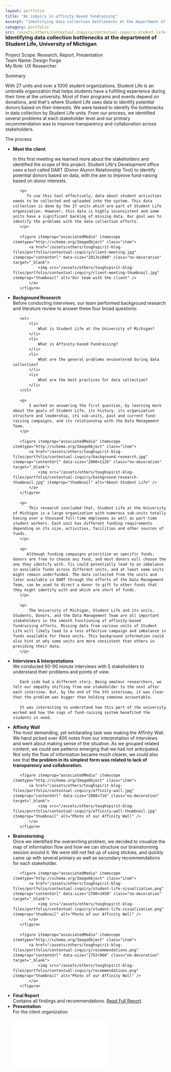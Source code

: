```yaml
---
layout: portfolio
title: "An inquiry in affinity based fundraising"
excerpt: "Identifying data collection bottlenecks at the department of Student Life, University of Michigan"
category: portfolio
src: /assets/others/contextual-inquiry/contextual-inquiry-student-life.png
---
```



<h3 class="lead" style="margin-top: -2.1rem;">
    <strong>Identifying data collection bottlenecks</strong> at the department of Student Life, University of Michigan
</h3>

<p class="text-muted">
    Project Scope: Research, Report, Presentation<br>
    Team Name: Design Forge<br>
    My Role: UX Researcher
</p>

<div class="bar"></div>
<label>Summary</label>

With 27 units and over a 1000 student organizations, Student Life is an umbrella organization that helps students have a fulfilling experience during their time at the university. Most of their programs and events depend on donations, and that's where Student Life uses data to identify potential donors based on their interests. We were tasked to identify the bottlenecks in data collection by Student Life units. From our process, we identified several problems at each stakeholder level and our primary recommendation was to improve transparency and collaboration across stakeholders. 

<div class="bar"></div>
<label>The process</label>

<ul class="timeline">
   <li>
       <strong>Meet the client</strong><br>
       <p>
           In this first meeting we learned more about the stakeholders and identified the scope of this project. Student Life's Development office uses a tool called DART (Donor Alumni Relationship Tool) to identify potential donors based on data, with the aim to improve fund-raising based on donor interests.
       </p>
       
       <p>
          To use this tool effectively, data about student activities needs to be collected and uploaded into the system. This data collection is done by the 27 units which are part of Student Life organization. However, this data is highly inconsistent and some units have a significant backlog of missing data. Our goal was to identify the problems with the data collection efforts.
       </p>
       
       <figure itemprop="associatedMedia" itemscope itemtype="http://schema.org/ImageObject" class="item">
           <a href="/assets/others/toughspirit-blog-files/portfolio/contextual-inquiry/client-meeting.jpg" itemprop="contentUrl" data-size="2013x1080" class="no-decoration" target="_blank">
               <img src="/assets/others/toughspirit-blog-files/portfolio/contextual-inquiry/client-meeting-thumbnail.jpg" itemprop="thumbnail" alt="Our team with the client" />
           </a>
       </figure>
   </li> 
   <li>
       <strong>Background Research</strong><br>
       Before conducting interviews, our team performed background research and literature review to answer these four broad questions:
       
       <ol>
           <li>
               What is Student Life at the University of Michigan?
           </li>
           <li>
               What is Affinity-based Fundraising?
           </li>
           <li>
               What are the general problems encountered during data collection?
           </li>
           <li>
               What are the best practices for data collection?
           </li>
       </ol>
       
       <p>
           I worked on answering the first question, by learning more about the goals of Student Life, its history, its organization structure and leadership, its sub-units, past and current fund-raising campaigns, and its relationship with the Data Management Team.
       </p>
       
       <figure itemprop="associatedMedia" itemscope itemtype="http://schema.org/ImageObject" class="item">
           <a href="/assets/others/toughspirit-blog-files/portfolio/contextual-inquiry/background-research.jpg" itemprop="contentUrl" data-size="2000×1125" class="no-decoration" target="_blank">
               <img src="/assets/others/toughspirit-blog-files/portfolio/contextual-inquiry/background-research-thumbnail.jpg" itemprop="thumbnail" alt="About Student Life" />
           </a>
       </figure>
       
       <p>
           This research concluded that, Student Life at the University of Michigan is a large organization with numerous sub-units totally having over a thousand full-time employees as well as part-time student workers. Each unit has different funding requirements depending on its size, activities, facilities and other sources of funds.
       </p>

       <p>
          Although funding campaigns prioritize on specific funds, donors are free to choose any fund, and most donors will choose the one they identify with. Tis could potentially lead to an imbalance in available funds across different units, and at least some units might remain underfunded. The data collected from the units and later available in DART through the efforts of the Data Management Team, can be used to direct a donor to gift to other funds that they might identify with and which are short of funds. 
       </p>

       <p>
           The University of Michigan, Student Life and its units, Students, Donors, and the Data Management Team are all important stakeholders in the smooth functioning of affinity-based fundraising efforts. Missing data from various units of Student Life will likely lead to a less effective campaign and imbalance in funds available for these units. This background information could also hint at why some units are more consistent than others in providing their data.
       </p>
   </li> 
   <li>
       <strong>Interviews & Interpretations</strong><br>
       We conducted 60-90 minute interviews with 5 stakeholders to understand their problems and points of view. 
       
       Each side had a different story. Being amateur researchers, we felt our empathy shifting from one stakeholder to the next after each interview. But, by the end of the 5th interview, it was clear that the problem was bigger than holding someone accountable. 
       
       It was interesting to understand how this part of the university worked and how the cogs of fund-raising system benefited the students in need.
   </li>
   <li>
       <strong>Affinity Wall</strong><br>
       The most demanding, yet exhilarating task was making the Affinity Wall. We hand picked over 400 notes from our interpretation of interviews and went about making sense of the situation. As we grouped related content, we could see patterns emerging that we had not anticipated. Not only the flow of information became much clearer, we could also see that <strong>the problem in its simplest form was related to lack of transparency and collaboration.</strong>
       
       <figure itemprop="associatedMedia" itemscope itemtype="http://schema.org/ImageObject" class="item">
           <a href="/assets/others/toughspirit-blog-files/portfolio/contextual-inquiry/affinity-wall.jpg" itemprop="contentUrl" data-size="2000×716" class="no-decoration" target="_blank">
               <img src="/assets/others/toughspirit-blog-files/portfolio/contextual-inquiry/affinity-wall-thumbnail.jpg" itemprop="thumbnail" alt="Photo of our Affinity Wall" />
           </a>
       </figure>
   </li>
   <li>
       <strong>Brainstorming</strong><br>
       Once we identified the overarching problem, we decided to visualize the map of information flow and how we can structure our brainstorming session around it. We were still not fed up of using stickies, and quickly came up with several primary as well as secondary recommendations for each stakeholder.
              
       <figure itemprop="associatedMedia" itemscope itemtype="http://schema.org/ImageObject" class="item">
           <a href="/assets/others/toughspirit-blog-files/portfolio/contextual-inquiry/student-life-visualization.png" itemprop="contentUrl" data-size="2700×3450" class="no-decoration" target="_blank">
               <img src="/assets/others/toughspirit-blog-files/portfolio/contextual-inquiry/student-life-visualization.png" itemprop="thumbnail" alt="Photo of our Affinity Wall" />
           </a>
       </figure>
       
       <figure itemprop="associatedMedia" itemscope itemtype="http://schema.org/ImageObject" class="item">
           <a href="/assets/others/toughspirit-blog-files/portfolio/contextual-inquiry/recommendations.png" itemprop="contentUrl" data-size="1752×966" class="no-decoration" target="_blank">
               <img src="/assets/others/toughspirit-blog-files/portfolio/contextual-inquiry/recommendations.png" itemprop="thumbnail" alt="Photo of our Affinity Wall" />
           </a>
       </figure>
   </li>
   <li>
       <strong>Final Report</strong><br>
       Contains all findings and recommendations. <a href="/assets/others/contextual-inquiry/Final Report - Student Life - by Design Forge.pdf" target="_blank">Read Full Report</a>.
   </li>
   <li>
       <strong>Presentation</strong><br>
       For the client organization
       <!-- 4:3 aspect ratio -->
       <div class="embed-responsive embed-responsive-4by3" style="padding-bottom: 73.8%; margin-top: 1rem;">
         <iframe class="embed-responsive-item" 
             src="//www.slideshare.net/slideshow/embed_code/key/mbTgLGkT1z3RDZ"
             frameborder="0" webkitallowfullscreen mozallowfullscreen allowfullscreen
             marginwidth="0" marginheight="0" scrolling="no"></iframe>
       </div>
       
   </li>
</ul>


<style>
figure {
    margin: 1rem 0;
}
</style>
